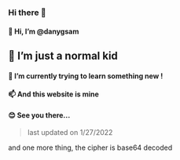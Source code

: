 ### Hi there 👋

#### 👋 Hi, I’m @danygsam

## 👀 I’m just a normal kid
#### 🌱 I’m currently trying to learn something new !
#### 📫 And this website is mine
#### 😊 See you there...

> last updated on 1/27/2022


and one more thing, the cipher is base64 decoded

